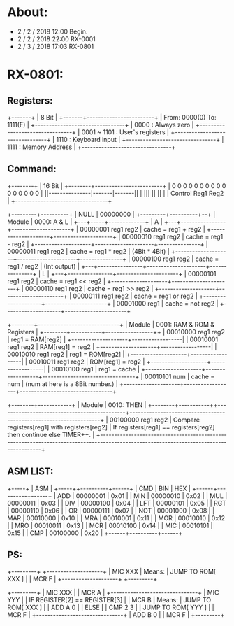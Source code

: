 # About:
 * 2 / 2 / 2018   12:00 Begin.
 * 2 / 2 / 2018   22:00 RX-0001
 * 2 / 3 / 2018   17:03	RX-0801

# RX-0801:
## Registers:
+-------+
| 8 Bit |
+-------+------------------------+
| From: 0000(0) To: 1111(F)      |
+--------------------------------+
| 0000        : Always zero      |
+--------------------------------+
| 0001 ~ 1101 : User's registers |
+--------------------------------+
| 1110        : Keyboard input   |
+--------------------------------+
| 1111        : Memory Address   |
+--------------------------------+

## Command:
+--------+
| 16 Bit |
+--------+------------------------+
| 0 0 0 0 0 0 0 0 0 0 0 0 0 0 0 0 |
||---------------|-------|-------||
|       |||          ||      ||   |
|     Control       Reg1    Reg2  |
+---------------------------------+


+---------+----------+
| NULL    | 00000000 |
+---------+----------+--+
| Module  | 0000: A & L |
+---+-----+-------------+
| A |
+---+----------------+---------------------+
| 00000001 reg1 reg2 | cache = reg1 + reg2 |
+--------------------+---------------------+
| 00000010 reg1 reg2 | cache = reg1 - reg2 |
+--------------------+---------------------+---------------+
| 00000011 reg1 reg2 | cache = reg1 * reg2 | (4Bit * 4Bit) |
+--------------------+---------------------+---------------+
| 00000100 reg1 reg2 | cache = reg1 / reg2 | (Int output)  |
+---+----------------+---------------------+---------------+
| L |
+---+----------------+----------------------+
| 00000101 reg1 reg2 | cache = reg1 << reg2 |
+--------------------+----------------------+
| 00000110 reg1 reg2 | cache = reg1 >> reg2 |
+--------------------+----------------------+
| 00000111 reg1 reg2 | cache = reg1 or reg2 |
+--------------------+----------------------+
| 00001000 reg1      | cache = not reg2     |
+--------------------+----------------------+

+--------+-----------------------------+
| Module | 0001: RAM & ROM & Registers |
+--------+-----------+-----------------++
| 00010000 reg1 reg2 | reg1 = RAM[reg2] |
+--------------------+------------------|
| 00010001 reg1 reg2 | RAM[reg1] = reg2 |
+--------------------+------------------|
| 00010010 reg1 reg2 | reg1 = ROM[reg2] |
+--------------------+------------------|
| 00010011 reg1 reg2 | ROM[reg1] = reg2 |
+--------------------+------------------|
| 00010100 reg1      | reg1 = cache     |
+--------------------+------------------+---------------------------------+
| 00010101 num       | cache = num      | (num at here is a 8Bit number.) |
+--------------------+------------------+---------------------------------+

+--------+------------+
| Module | 0010: THEN |
+--------+-----------++---------------------------------------------+-------------------------------------------------------------------+
| 00100000 reg1 reg2 | Compare registers[reg1] with registers[reg2] | If registers[reg1] == registers[reg2] then continue else TIMER++. |
+---------------------------------------------------------------------------------------------------------------------------------------+

## ASM LIST:
+-----+
| ASM |
+-----++----------+------+
| CMD  | BIN      | HEX  |
+------+----------+------+
| ADD  | 00000001 | 0x01 |
| MIN  | 00000010 | 0x02 |
| MUL  | 00000011 | 0x03 |
| DIV  | 00000100 | 0x04 |
| LFT  | 00000101 | 0x05 |
| RGT  | 00000110 | 0x06 |
| OR   | 00000111 | 0x07 |
| NOT  | 00001000 | 0x08 |
| MAR  | 00010000 | 0x10 |
| MRA  | 00010001 | 0x11 |
| MOR  | 00010010 | 0x12 |
| MRO  | 00010011 | 0x13 |
| MCR  | 00010100 | 0x14 |
| MIC  | 00010101 | 0x15 |
| CMP  | 00100000 | 0x20 |
+------+----------+------+

## PS:
+---------+        +--------------------+
| MIC XXX | Means: | JUMP TO ROM[ XXX ] |
| MCR F   |        +--------------------+
+---------+

+---------+
| MIC XXX |
| MCR A   |        +-------------------------------+
| MIC YYY |        | IF REGISTER[2] == REGISTER[3] |
| MCR B   | Means: | JUMP TO ROM[ XXX ]            |
| ADD A 0 |        | ELSE                          |
| CMP 2 3 |        | JUMP TO ROM[ YYY ]            |
| MCR F   |        +-------------------------------+
| ADD B 0 |
| MCR F   |
+---------+
